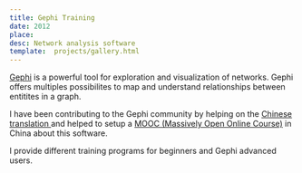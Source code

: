 ```yaml
---
title: Gephi Training
date: 2012
place: 
desc: Network analysis software
template:  projects/gallery.html
---
```


[Gephi](http://gephi.org) is a powerful tool for exploration and visualization of networks. Gephi offers multiples possibilites to map and understand relationships between entitites in a graph.

I have been contributing to the Gephi community by helping on the [Chinese translation ](https://gephi.org/tag/release/) and helped to setup a  [MOOC (Massively Open Online Course)](http://udemy.com/gephi) in China about this software. 

I provide different training programs for beginners and Gephi advanced users.

